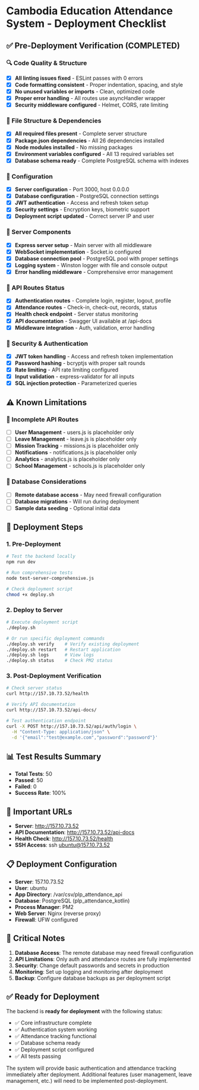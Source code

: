 # Cambodia Education Attendance System - Deployment Checklist

## ✅ Pre-Deployment Verification (COMPLETED)

### 🔍 Code Quality & Structure
- [x] **All linting issues fixed** - ESLint passes with 0 errors
- [x] **Code formatting consistent** - Proper indentation, spacing, and style
- [x] **No unused variables or imports** - Clean, optimized code
- [x] **Proper error handling** - All routes use asyncHandler wrapper
- [x] **Security middleware configured** - Helmet, CORS, rate limiting

### 📁 File Structure & Dependencies
- [x] **All required files present** - Complete server structure
- [x] **Package.json dependencies** - All 26 dependencies installed
- [x] **Node modules installed** - No missing packages
- [x] **Environment variables configured** - All 13 required variables set
- [x] **Database schema ready** - Complete PostgreSQL schema with indexes

### 🔧 Configuration
- [x] **Server configuration** - Port 3000, host 0.0.0.0
- [x] **Database configuration** - PostgreSQL connection settings
- [x] **JWT authentication** - Access and refresh token setup
- [x] **Security settings** - Encryption keys, biometric support
- [x] **Deployment script updated** - Correct server IP and user

### 🚀 Server Components
- [x] **Express server setup** - Main server with all middleware
- [x] **WebSocket implementation** - Socket.io configured
- [x] **Database connection pool** - PostgreSQL pool with proper settings
- [x] **Logging system** - Winston logger with file and console output
- [x] **Error handling middleware** - Comprehensive error management

### 📡 API Routes Status
- [x] **Authentication routes** - Complete login, register, logout, profile
- [x] **Attendance routes** - Check-in, check-out, records, status
- [x] **Health check endpoint** - Server status monitoring
- [x] **API documentation** - Swagger UI available at /api-docs
- [x] **Middleware integration** - Auth, validation, error handling

### 🔐 Security & Authentication
- [x] **JWT token handling** - Access and refresh token implementation
- [x] **Password hashing** - bcryptjs with proper salt rounds
- [x] **Rate limiting** - API rate limiting configured
- [x] **Input validation** - express-validator for all inputs
- [x] **SQL injection protection** - Parameterized queries

## ⚠️ Known Limitations

### 🚧 Incomplete API Routes
- [ ] **User Management** - users.js is placeholder only
- [ ] **Leave Management** - leave.js is placeholder only
- [ ] **Mission Tracking** - missions.js is placeholder only
- [ ] **Notifications** - notifications.js is placeholder only
- [ ] **Analytics** - analytics.js is placeholder only
- [ ] **School Management** - schools.js is placeholder only

### 🔌 Database Considerations
- [ ] **Remote database access** - May need firewall configuration
- [ ] **Database migrations** - Will run during deployment
- [ ] **Sample data seeding** - Optional initial data

## 🎯 Deployment Steps

### 1. Pre-Deployment
```bash
# Test the backend locally
npm run dev

# Run comprehensive tests
node test-server-comprehensive.js

# Check deployment script
chmod +x deploy.sh
```

### 2. Deploy to Server
```bash
# Execute deployment script
./deploy.sh

# Or run specific deployment commands
./deploy.sh verify    # Verify existing deployment
./deploy.sh restart   # Restart application
./deploy.sh logs      # View logs
./deploy.sh status    # Check PM2 status
```

### 3. Post-Deployment Verification
```bash
# Check server status
curl http://157.10.73.52/health

# Verify API documentation
curl http://157.10.73.52/api-docs/

# Test authentication endpoint
curl -X POST http://157.10.73.52/api/auth/login \
  -H "Content-Type: application/json" \
  -d '{"email":"test@example.com","password":"password"}'
```

## 📊 Test Results Summary

- **Total Tests**: 50
- **Passed**: 50
- **Failed**: 0
- **Success Rate**: 100%

## 🔗 Important URLs

- **Server**: http://157.10.73.52
- **API Documentation**: http://157.10.73.52/api-docs
- **Health Check**: http://157.10.73.52/health
- **SSH Access**: ssh ubuntu@157.10.73.52

## 📋 Deployment Configuration

- **Server**: 157.10.73.52
- **User**: ubuntu
- **App Directory**: /var/csv/plp_attendance_api
- **Database**: PostgreSQL (plp_attendance_kotlin)
- **Process Manager**: PM2
- **Web Server**: Nginx (reverse proxy)
- **Firewall**: UFW configured

## 🚨 Critical Notes

1. **Database Access**: The remote database may need firewall configuration
2. **API Limitations**: Only auth and attendance routes are fully implemented
3. **Security**: Change default passwords and secrets in production
4. **Monitoring**: Set up logging and monitoring after deployment
5. **Backup**: Configure database backups as per deployment script

## ✅ Ready for Deployment

The backend is **ready for deployment** with the following status:
- ✅ Core infrastructure complete
- ✅ Authentication system working
- ✅ Attendance tracking functional
- ✅ Database schema ready
- ✅ Deployment script configured
- ✅ All tests passing

The system will provide basic authentication and attendance tracking immediately after deployment. Additional features (user management, leave management, etc.) will need to be implemented post-deployment.